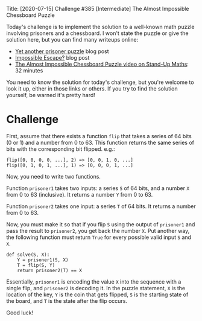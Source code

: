 Title: [2020-07-15] Challenge #385 [Intermediate] The Almost Impossible Chessboard Puzzle

Today's challenge is to implement the solution to a well-known math puzzle involving prisoners and a chessboard. I won't state the puzzle or give the solution here, but you can find many writeups online:

* [Yet another prisoner puzzle](http://olivernash.org/2009/10/31/yet-another-prisoner-puzzle/index.html) blog post
* [Impossible Escape?](http://datagenetics.com/blog/december12014/index.html) blog post
* [The Almost Impossible Chessboard Puzzle video on Stand-Up Maths](https://www.youtube.com/watch?v=as7Gkm7Y7h4): 32 minutes

You need to know the solution for today's challenge, but you're welcome to look it up, either in those links or others. If you try to find the solution yourself, be warned it's pretty hard!

# Challenge

First, assume that there exists a function `flip` that takes a series of 64 bits (0 or 1) and a number from 0 to 63. This function returns the same series of bits with the corresponding bit flipped. e.g.:

    flip([0, 0, 0, 0, ...], 2) => [0, 0, 1, 0, ...]
    flip([0, 1, 0, 1, ...], 1) => [0, 0, 0, 1, ...]

Now, you need to write two functions.

Function `prisoner1` takes two inputs: a series `S` of 64 bits, and a number `X` from 0 to 63 (inclusive). It returns a number `Y` from 0 to 63.

Function `prisoner2` takes one input: a series `T` of 64 bits. It returns a number from 0 to 63.

Now, you must make it so that if you flip `S` using the output of `prisoner1` and pass the result to `prisoner2`, you get back the number `X`. Put another way, the following function must return `True` for every possible valid input `S` and `X`.

    def solve(S, X):
        Y = prisoner1(S, X)
        T = flip(S, Y)
        return prisoner2(T) == X

Essentially, `prisoner1` is encoding the value `X` into the sequence with a single flip, and `prisoner2` is decoding it. In the puzzle statement, `X` is the location of the key, `Y` is the coin that gets flipped, `S` is the starting state of the board, and `T` is the state after the flip occurs.

Good luck!